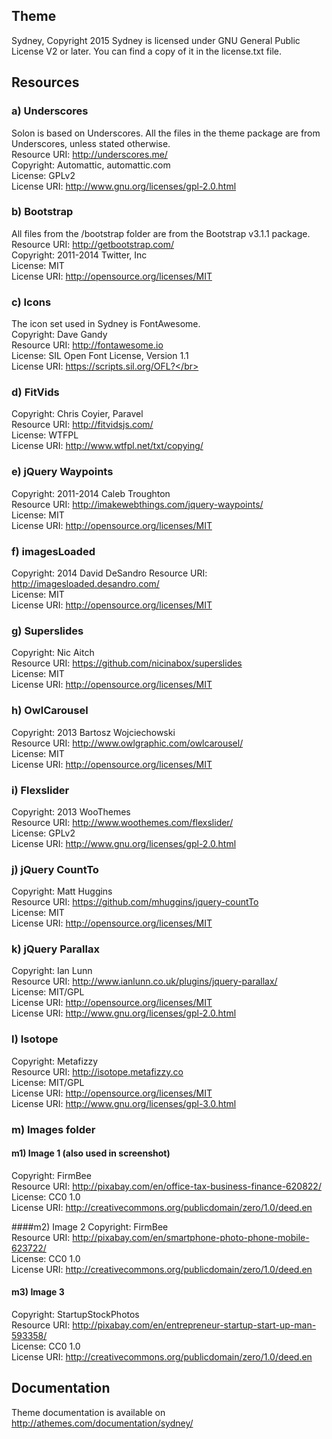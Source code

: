 ## Theme

Sydney, Copyright 2015
Sydney is licensed under GNU General Public License V2 or later. You can find a copy of it in the license.txt file.

## Resources

### a) Underscores
Solon is based on Underscores. All the files in the theme package are from Underscores, unless stated otherwise.</br>
Resource URI: http://underscores.me/</br>
Copyright: Automattic, automattic.com</br>
License: GPLv2</br>
License URI: http://www.gnu.org/licenses/gpl-2.0.html</br>

### b) Bootstrap
All files from the /bootstrap folder are from the Bootstrap v3.1.1 package.</br>
Resource URI: http://getbootstrap.com/</br>
Copyright: 2011-2014 Twitter, Inc</br>
License: MIT</br>
License URI: http://opensource.org/licenses/MIT</br>

### c) Icons
The icon set used in Sydney is FontAwesome.</br>
Copyright: Dave Gandy</br>
Resource URI: http://fontawesome.io</br>
License: SIL Open Font License, Version 1.1</br>
License URI: https://scripts.sil.org/OFL?</br>

### d) FitVids
Copyright: Chris Coyier, Paravel</br>
Resource URI: http://fitvidsjs.com/</br>
License: WTFPL</br>
License URI: http://www.wtfpl.net/txt/copying/</br>

### e) jQuery Waypoints
Copyright: 2011-2014 Caleb Troughton</br>
Resource URI: http://imakewebthings.com/jquery-waypoints/</br>
License: MIT</br>
License URI: http://opensource.org/licenses/MIT</br>

### f) imagesLoaded
Copyright: 2014 David DeSandro
Resource URI: http://imagesloaded.desandro.com/</br>
License: MIT</br>
License URI: http://opensource.org/licenses/MIT</br>

### g) Superslides
Copyright: Nic Aitch</br>
Resource URI: https://github.com/nicinabox/superslides</br>
License: MIT</br>
License URI: http://opensource.org/licenses/MIT</br>

### h) OwlCarousel
Copyright: 2013 Bartosz Wojciechowski</br>
Resource URI: http://www.owlgraphic.com/owlcarousel/</br>
License: MIT</br>
License URI: http://opensource.org/licenses/MIT</br>

### i) Flexslider
Copyright: 2013 WooThemes</br>
Resource URI: http://www.woothemes.com/flexslider/</br>
License: GPLv2</br>
License URI: http://www.gnu.org/licenses/gpl-2.0.html</br>

### j) jQuery CountTo
Copyright: Matt Huggins</br>
Resource URI: https://github.com/mhuggins/jquery-countTo</br>
License: MIT</br>
License URI: http://opensource.org/licenses/MIT</br>

### k) jQuery Parallax
Copyright: Ian Lunn</br>
Resource URI: http://www.ianlunn.co.uk/plugins/jquery-parallax/</br>
License: MIT/GPL</br>
License URI: http://opensource.org/licenses/MIT</br>
License URI: http://www.gnu.org/licenses/gpl-2.0.html</br>

### l) Isotope
Copyright: Metafizzy</br>
Resource URI: http://isotope.metafizzy.co</br>
License: MIT/GPL</br>
License URI: http://opensource.org/licenses/MIT</br>
License URI: http://www.gnu.org/licenses/gpl-3.0.html</br>

### m) Images folder

#### m1) Image 1 (also used in screenshot)
Copyright: FirmBee</br>
Resource URI: http://pixabay.com/en/office-tax-business-finance-620822/</br>
License: CC0 1.0</br>
License URI: http://creativecommons.org/publicdomain/zero/1.0/deed.en</br>

####m2) Image 2
Copyright: FirmBee</br>
Resource URI: http://pixabay.com/en/smartphone-photo-phone-mobile-623722/</br>
License: CC0 1.0</br>
License URI: http://creativecommons.org/publicdomain/zero/1.0/deed.en</br>

#### m3) Image 3
Copyright: StartupStockPhotos</br>
Resource URI: http://pixabay.com/en/entrepreneur-startup-start-up-man-593358/</br>
License: CC0 1.0</br>
License URI: http://creativecommons.org/publicdomain/zero/1.0/deed.en</br>


## Documentation

Theme documentation is available on http://athemes.com/documentation/sydney/
